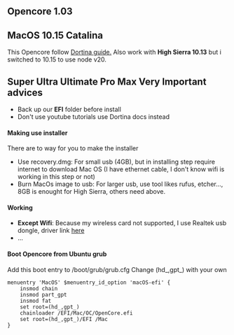 ## Opencore  1.03
## MacOS 10.15 Catalina
This Opencore follow [Dortina guide.](https://dortania.github.io/OpenCore-Install-Guide/ "Dortina guide.")
Also work with **High Sierra 10.13** but i switched to 10.15 to use node v20.
## Super Ultra Ultimate Pro Max Very Important advices
- Back up our **EFI** folder before install
- Don't use youtube tutorials use Dortina docs instead

#### Making use installer
There are to way for you to make the installer
- Use recovery.dmg: For small usb (4GB), but in installing step require internet to download Mac OS (I have ethernet cable, I don't know wifi is working in this step or not)
- Burn MacOs image to usb: For larger usb, use tool likes rufus, etcher..., 8GB is enought for High Sierra, others need above.

#### Working
- **Except Wifi**: Because my wireless card not supported, I use  Realtek usb dongle, driver link [here](https://www.tp-link.com/us/support/download/tl-wn725n/v3.6/ "here") 
- ...

#### Boot Opencore from Ubuntu grub
Add this boot entry to /boot/grub/grub.cfg
Change (hd_,gpt_) with your own

```shell
menuentry 'MacOS' $menuentry_id_option 'macOS-efi' {
	insmod chain
	insmod part_gpt
	insmod fat
	set root=(hd_,gpt_)
	chainloader /EFI/Mac/OC/OpenCore.efi
	set root=(hd_,gpt_)/EFI	/Mac
}

```
